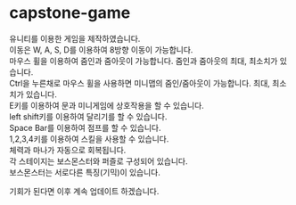 # capstone-game

유니티를 이용한 게임을 제작하였습니다.</br>
이동은 W, A, S, D를 이용하여 8방향 이동이 가능합니다.</br>
마우스 휠을 이용하여 줌인과 줌아웃이 가능합니다. 줌인과 줌아웃의 최대, 최소치가 있습니다.</br>
Ctrl을 누른채로 마우스 휠을 사용하면 미니맵의 줌인/줌아웃이 가능합니다. 최대, 최소치가 있습니다.</br>
E키를 이용하여 문과 미니게임에 상호작용을 할 수 있습니다.</br>
left shift키를 이용하여 달리기를 할 수 있습니다.</br>
Space Bar를 이용하여 점프를 할 수 있습니다.</br>
1,2,3,4키를 이용하여 스킬을 사용할 수 있습니다.</br>
체력과 마나가 자동으로 회복됩니다.</br>
각 스테이지는 보스몬스터와 퍼즐로 구성되어 있습니다.</br>
보스몬스터는 서로다른 특징(기믹)이 있습니다.</br>

기회가 된다면 이후 계속 업데이트 하겠습니다.
